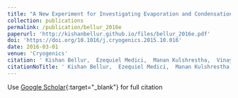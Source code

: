 ```yaml
---
title: "A New Experiment for Investigating Evaporation and Condensation of Cryogenic Propellants"
collection: publications
permalink: /publication/bellur_2016e
paperurl: 'http://kishanbellur.github.io/files/bellur_2016e.pdf'
doi: 'https://doi.org/10.1016/j.cryogenics.2015.10.016'
date: 2016-03-01
venue: 'Cryogenics'
citation: ' Kishan Bellur,  Ezequiel Medici,  Manan Kulshrestha,  Vinaykumar Konduru,  Daanish Tyrewala,  Arun Tamilarasan,  John McQuillen,  Juscelino Leao,  Daniel Hussey,  David Jacobson,  {\relax Julia}. Scherschligt,  James Hermanson,  Chang Choi,  Jeffrey Allen, &quot;A New Experiment for Investigating Evaporation and Condensation of Cryogenic Propellants.&quot; <i>Cryogenics</i>, 2016.'
citationNoTitle: ' Kishan Bellur,  Ezequiel Medici,  Manan Kulshrestha,  Vinaykumar Konduru,  Daanish Tyrewala,  Arun Tamilarasan,  John McQuillen,  Juscelino Leao,  Daniel Hussey,  David Jacobson,  {\relax Julia}. Scherschligt,  James Hermanson,  Chang Choi,  Jeffrey Allen,  <i>Cryogenics</i>, 2016.'
---
```

Use [Google Scholar](https://scholar.google.com/scholar?q=A+New+Experiment+for+Investigating+Evaporation+and+Condensation+of+Cryogenic+Propellants){:target="_blank"} for full citation
